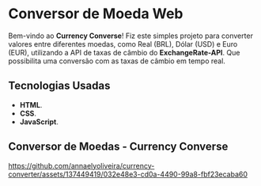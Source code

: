 # Conversor de Moeda Web

Bem-vindo ao **Currency Converse**! Fiz este simples projeto para converter valores entre diferentes moedas, como Real (BRL), Dólar (USD) e Euro (EUR), utilizando a API de taxas de câmbio do **ExchangeRate-API**. Que possibilita uma conversão com as taxas de câmbio em tempo real.

## Tecnologias Usadas

- **HTML**.
- **CSS**.
- **JavaScript**.


## Conversor de Moedas - Currency Converse
https://github.com/annaelyoliveira/currency-converter/assets/137449419/032e48e3-cd0a-4490-99a8-fbf23ecaba60

